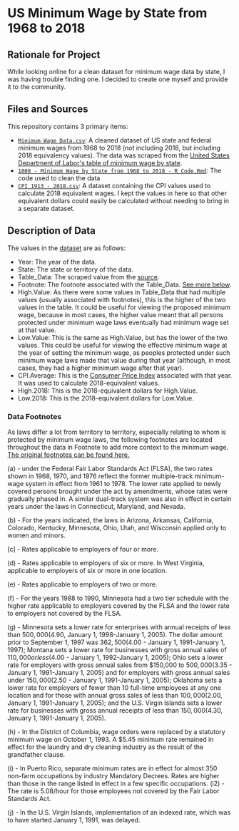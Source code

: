 # US Minimum Wage by State from 1968 to 2018

## Rationale for Project
While looking online for a clean dataset for minimum wage data by state, I was having trouble finding one. I decided to create one myself and provide it to the community.

## Files and Sources
This repository contains 3 primary items:
- [`Minimum Wage Data.csv`](..blob/master/Minimum-Wage-Data.csv): A cleaned dataset of US state and federal minimum wages from 1968 to 2018 (not including 2018, but including 2018 equivalency values). The data was scraped from the [United States Department of Labor's table of minimum wage by state](https://www.dol.gov/whd/state/stateMinWageHis.htm). 
- [`1808 - Minimum Wage by State from 1968 to 2018 - R Code.Rmd`](..blob/master/1808%20-%20Minimum%20Wage%20by%20State%20from%201968%20to%202018%20-%20R%20Code.Rmd): The code used to clean the data
- [`CPI 1913 - 2018.csv`](..blob/master/CPI-1913---2018.csv): A dataset containing the CPI values used to calculate 2018 equivalent wages. I kept the values in here so that other equivalent dollars could easily be calculated without needing to bring in a separate dataset.
 
## Description of Data
The values in the [dataset](..blob/master/Minimum-Wage-Data.csv) are as follows:
- Year: The year of the data.
- State: The state or territory of the data.
- Table_Data: The scraped value from the [source](https://www.dol.gov/whd/state/stateMinWageHis.htm).
- Footnote: The footnote associated with the Table_Data. [See more below](https://github.com/Lislejoem/Minimum-Wage-by-State-1968-to-2018/blob/master/README.md#Data-Footnotes).
- High.Value: As there were some values in Table_Data that had multiple values (usually associated with footnotes), this is the higher of the two values in the table. It could be useful for viewing the proposed minimum wage, because in most cases, the higher value meant that all persons protected under minimum wage laws eventually had minimum wage set at that value.
- Low.Value: This is the same as High.Value, but has the lower of the two values. This could be useful for viewing the effective minimum wage at the year of setting the minimum wage, as peoples protected under such minimum wage laws made that value during that year (although, in most cases, they had a higher minimum wage after that year).
- CPI.Average: This is the [Consumer Price Index](https://www.investopedia.com/terms/c/consumerpriceindex.asp) associated with that year. It was used to calculate 2018-equivalent values.
- High.2018: This is the 2018-equivalent dollars for High.Value.
- Low.2018: This is the 2018-equivalent dollars for Low.Value.

### Data Footnotes
As laws differ a lot from territory to territory, especially relating to whom is protected by minimum wage laws, the following footnotes are located throughout the data in Footnote to add more context to the minimum wage. [The original footnotes can be found here.](https://www.dol.gov/whd/state/stateMinWageHis.htm)

(a) - under the Federal Fair Labor Standards Act (FLSA), the two rates shown in 1968, 1970, and 1976 reflect the former multiple-track minimum-wage system in effect from 1961 to 1978. The lower rate applied to newly covered persons brought under the act by amendments, whose rates were gradually phased in. A similar dual-track system was also in effect in certain years under the laws in Connecticut, Maryland, and Nevada.

(b) - For the years indicated, the laws in Arizona, Arkansas, California, Colorado, Kentucky, Minnesota, Ohio, Utah, and Wisconsin applied only to women and minors.

[c] - Rates applicable to employers of four or more.

(d) - Rates applicable to employers of six or more. In West Virginia, applicable to employers of six or more in one location.

(e) - Rates applicable to employers of two or more.

(f) - For the years 1988 to 1990, Minnesota had a two tier schedule with the higher rate applicable to employers covered by the FLSA and the lower rate to employers not covered by the FLSA.

(g) - Minnesota sets a lower rate for enterprises with annual receipts of less than $500,000 ($4.90, January 1, 1998-January 1, 2005). The dollar amount prior to September 1, 1997 was $362,500 ($4.00 - January 1, 1991-January 1, 1997); Montana sets a lower rate for businesses with gross annual sales of $110,000 or less ($4.00 - January 1, 1992-January 1, 2005); Ohio sets a lower rate for employers with gross annual sales from $150,000 to $500,000 ($3.35 - January 1, 1991-January 1, 2005) and for employers with gross annual sales under $150,000 ($2.50 - January 1, 1991-January 1, 2005); Oklahoma sets a lower rate for employers of fewer than 10 full-time employees at any one location and for those with annual gross sales of less than $100,000 ($2.00, January 1, 1991-January 1, 2005); and the U.S. Virgin Islands sets a lower rate for businesses with gross annual receipts of less than $150,000 ($4.30, January 1, 1991-January 1, 2005).

(h) - In the District of Columbia, wage orders were replaced by a statutory minimum wage on October 1, 1993. A $5.45 minimum rate remained in effect for the laundry and dry cleaning industry as the result of the grandfather clause.

(i) - In Puerto Rico, separate minimum rates are in effect for almost 350 non-farm occupations by industry Mandatory Decrees. Rates are higher than those in the range listed in effect in a few specific occupations. 
(i2) - The rate is 5.08/hour for those employees not covered by the Fair Labor Standards Act.

(j) - In the U.S. Virgin Islands, implementation of an indexed rate, which was to have started January 1, 1991, was delayed.
